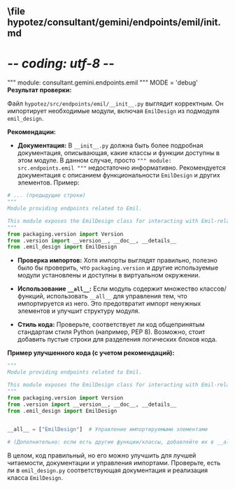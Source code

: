 ## \file hypotez/consultant/gemini/endpoints/emil/__init__.md
# -*- coding: utf-8 -*-

""" module: consultant.gemini.endpoints.emil """
MODE = 'debug'
**Результат проверки:**

Файл `hypotez/src/endpoints/emil/__init__.py` выглядит корректным.  Он импортирует необходимые модули, включая `EmilDesign` из подмодуля `emil_design`.

**Рекомендации:**

* **Документация:**  В `__init__.py`  должна быть  более подробная документация, описывающая, какие классы и функции доступны в этом модуле.  В данном случае,  просто `""" module: src.endpoints.emil """`  недостаточно информативно.  Рекомендуется документация с описанием функциональности  `EmilDesign` и других элементов.  Пример:

```python
# ... (предыдущие строки)
"""
Module providing endpoints related to Emil.

This module exposes the EmilDesign class for interacting with Emil-related data.
"""
from packaging.version import Version
from .version import __version__, __doc__, __details__
from .emil_design import EmilDesign
```

* **Проверка импортов:**  Хотя импорты выглядят правильно, полезно было бы проверить, что  `packaging.version` и другие используемые модули установлены и доступны в виртуальном окружении.
* **Использование `__all__`:** Если модуль содержит множество классов/функций,  использовать `__all__` для управления тем, что импортируется из него.  Это предотвратит импорт ненужных элементов и улучшит структуру модуля.

* **Стиль кода:** Проверьте, соответствует ли код общепринятым стандартам стиля Python (например, PEP 8).  Возможно, стоит добавить пустые строки для разделения логических блоков кода.


**Пример улучшенного кода (с учетом рекомендаций):**

```python
"""
Module providing endpoints related to Emil.

This module exposes the EmilDesign class for interacting with Emil-related data.
"""
from packaging.version import Version
from .version import __version__, __doc__, __details__
from .emil_design import EmilDesign


__all__ = ["EmilDesign"]  # Управление импортируемыми элементами

# (Дополнительно: если есть другие функции/классы, добавляйте их в __all__)
```

В целом, код  правильный, но его можно улучшить для лучшей читаемости, документации и управления импортами.  Проверьте, есть ли в `emil_design.py` соответствующая документация и реализация класса `EmilDesign`.
